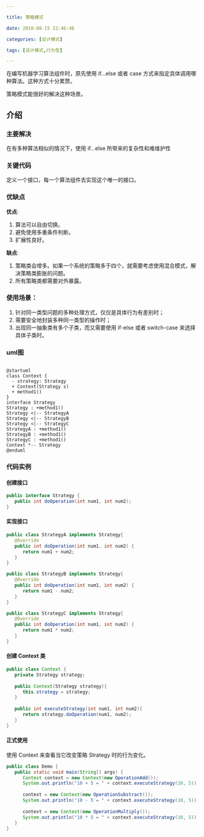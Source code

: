 ```yaml
---

title: 策略模式

date: 2018-08-15 22:46:48

categories: [设计模式]

tags: [设计模式,行为型]

---
```


在编写机器学习算法组件时，原先使用 if...else 或者 case 方式来指定具体调用哪种算法。这种方式十分累赘。

策略模式能很好的解决这种场景。

<!--more-->

## 介绍

### 主要解决

在有多种算法相似的情况下，使用 if...else 所带来的复杂性和难维护性

### 关键代码

定义一个接口，每一个算法组件去实现这个唯一的接口。

### 优缺点

**优点**:

1. 算法可以自由切换。 
2. 避免使用多重条件判断。 
3. 扩展性良好。

**缺点**:

1. 策略类会增多。如果一个系统的策略多于四个，就需要考虑使用混合模式，解决策略类膨胀的问题。
2. 所有策略类都需要对外暴露。

### 使用场景：

1. 针对同一类型问题的多种处理方式，仅仅是具体行为有差别时； 
2. 需要安全地封装多种同一类型的操作时； 
3. 出现同一抽象类有多个子类，而又需要使用 if-else 或者 switch-case 来选择具体子类时。


### uml图 

```puml

@startuml
class Context {
  - strategy: Strategy
  + Context(Strategy s)
  + method1()
}
interface Strategy
Strategy : +method1()
Strategy <|-- StrategyA
Strategy <|-- StrategyB
Strategy <|-- StrategyC
StrategyA : +method1()
StrategyB : +method1()
StrategyC : +method1()
Context *-- Strategy
@enduml

```

### 代码实例

#### 创建接口

```java
public interface Strategy {
   public int doOperation(int num1, int num2);
}
```

#### 实现接口

```java
public class StrategyA implements Strategy{
   @Override
   public int doOperation(int num1, int num2) {
      return num1 + num2;
   }
}

public class StrategyB implements Strategy{
   @Override
   public int doOperation(int num1, int num2) {
      return num1 - num2;
   }
}

public class StrategyC implements Strategy{
   @Override
   public int doOperation(int num1, int num2) {
      return num1 * num2;
   }
}
```

#### 创建 Context 类

```java
public class Context {
   private Strategy strategy;
 
   public Context(Strategy strategy){
      this.strategy = strategy;
   }
 
   public int executeStrategy(int num1, int num2){
      return strategy.doOperation(num1, num2);
   }
}

```


#### 正式使用
 
使用 Context 来查看当它改变策略 Strategy 时的行为变化。

```java
public class Demo {
   public static void main(String[] args) {
      Context context = new Context(new OperationAdd());    
      System.out.println("10 + 5 = " + context.executeStrategy(10, 5));
 
      context = new Context(new OperationSubstract());      
      System.out.println("10 - 5 = " + context.executeStrategy(10, 5));
 
      context = new Context(new OperationMultiply());    
      System.out.println("10 * 5 = " + context.executeStrategy(10, 5));
   }
}
```
